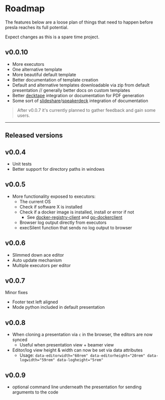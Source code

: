 # Roadmap

The features below are a loose plan of things that need to happen before presla reaches its full potential.

Expect changes as this is a spare time project.

## v0.0.10

- More executors
- One alternative template
- More beautiful default template
- Better documentation of template creation
- Default and alternative templates downloadable via zip from default presentation // generally better docs on custom templates
- Better [decktape](https://github.com/astefanutti/decktape) integration or documentation for PDF generation
- Some sort of [slideshare](https://slideshare.net)/[speakerdeck](https://speakerdeck.com/) integration of documentation

> After v0.0.7 it's currently planned to gather feedback and gain some users.

---

## Released versions

## v0.0.4

- Unit tests
- Better support for directory paths in windows

## v0.0.5

- More functionality exposed to executors:
  - The current OS
  - Check if software X is installed
  - Check if a docker image is installed, install or error if not
    - See [docker-registry-client](https://github.com/heroku/docker-registry-client) and [go-dockerclient](https://github.com/fsouza/go-dockerclient)
  - Browser log output directly from executors
  - execSilent function that sends no log output to browser

## v0.0.6

- Slimmed down ace editor
- Auto update mechanism
- Multiple executors per editor  

## v0.0.7

Minor fixes

- Footer text left aligned
- Mode python included in default presentation

## v0.0.8

- When cloning a presentation via `c` in the browser, the editors are now synced
  - Useful when presentation view + beamer view
- Editor/log view height & width can now be set via data attributes
  - Usage: `data-editorwidth="60rem" data-editorheight="20rem" data-logwidth="59rem" data-logheight="5rem"`

## v0.0.9

- optional command line underneath the presentation for sending arguments to the code